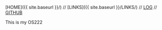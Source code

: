 ---
---

[HOME]({{ site.baseurl }}/) //
[LINKS]({{ site.baseurl }}/LINKS/) //
[LOG](TXT/mylog.txt) //
[GITHUB](https://github.com/danenherdi/os222/) 

This is my OS222
